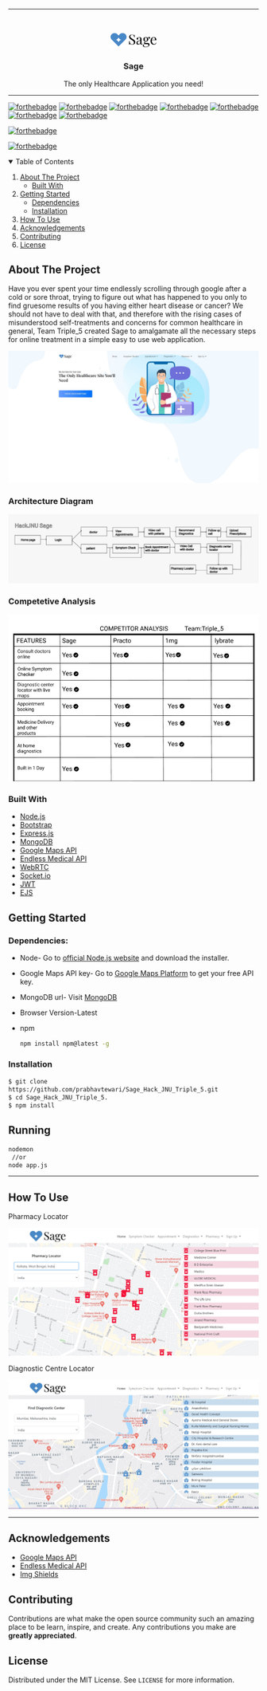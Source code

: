 
***

<!-- PROJECT LOGO -->
<br />
<p align="center">
  <a href="https://github.com/prabhavtewari/Sage_Hack_JNU_Triple_5/blob/main/public/img/logo.png">
    <img src="./public/img/logo.png" alt="Logo" width="100" style="background-color: azure;border-radius:3px;">
  </a>

  <h3 align="center">Sage</h3>
  <p align="center">
  The only Healthcare Application you need!
</p>

***

[![forthebadge](https://forthebadge.com/images/badges/made-with-javascript.svg)](https://forthebadge.com)
[![forthebadge](https://forthebadge.com/images/badges/open-source.svg)](https://forthebadge.com)
[![forthebadge](https://forthebadge.com/images/badges/uses-html.svg)](https://forthebadge.com)
[![forthebadge](https://forthebadge.com/images/badges/uses-css.svg)](https://forthebadge.com)
[![forthebadge](https://forthebadge.com/images/badges/uses-git.svg)](https://forthebadge.com)
[![forthebadge](https://forthebadge.com/images/badges/built-with-love.svg)](https://forthebadge.com)
[![forthebadge](https://forthebadge.com/images/badges/fo-real.svg)](https://forthebadge.com)

[![forthebadge](https://img.shields.io/badge/Made%20using-Google%20Maps-blue)](https://forthebadge.com)

[![forthebadge](https://img.shields.io/badge/Made%20using-Endless%20Medical-blue)](https://forthebadge.com)


<!-- TABLE OF CONTENTS -->
<details open="open">
  <summary>Table of Contents</summary>
  <ol>
    <li>
      <a href="#about-the-project">About The Project</a>
      <ul>
        <li><a href="#built-with">Built With</a></li>
      </ul>
    </li>
    <li>
      <a href="#getting-started">Getting Started</a>
      <ul>
        <li><a href="#dependencies">Dependencies</a></li>
        <li><a href="#installation">Installation</a></li>
      </ul>
    </li>
    <li><a href="#how-to-use">How To Use</a></li>
    <li><a href="#acknowledgements">Acknowledgements</a></li>
    <li><a href="contributing">Contributing</a></li>
    <li><a href="license">License</a></li>
  </ol>
</details>

<!-- ABOUT THE PROJECT -->
## About The Project

Have you ever spent your time endlessly scrolling through google after a cold or sore throat, trying to figure out what has happened to you only to find gruesome results of you having either heart disease or cancer?
We should not have to deal with that, and therefore with the rising cases of misunderstood self-treatments and concerns for common healthcare in general, Team Triple_5 created Sage to amalgamate all the necessary steps for online treatment in a simple easy to use web application.


  <p align='center'><img src="public/img/screenshots/1.JPG">
<p align="center">

### Architecture Diagram

<p align='center'><img src="screens/AchitectureDiagram.jpg">
<p align="center">

### Competetive Analysis

<p align='center'><img src="screens/CompiAnalysis.jpg">
<p align="center">

### Built With

* [Node.js](https://nodejs.org/en/)
* [Bootstrap](https://getbootstrap.com)
* [Express.js](https://expressjs.com)
* [MongoDB](https://www.mongodb.com/cloud)
* [Google Maps API](https://developers.google.com/maps)
* [Endless Medical API](https://endlessmedical.com/)
* [WebRTC](https://webrtc.org/)
* [Socket.io](https://socket.io/)
* [JWT](https://jwt.io/)
* [EJS](https://ejs.co/)


<!-- GETTING STARTED -->
## Getting Started


### Dependencies:

* Node-
  Go to [official Node.js website](https://nodejs.org/) and download the installer.
  
* Google Maps API key-
  Go to [Google Maps Platform](https://developers.google.com/maps) to get your free API key.
  
* MongoDB url-
  Visit [MongoDB](https://www.mongodb.com/) 
  
* Browser Version-Latest  
 
* npm
  ```sh
  npm install npm@latest -g
  ```


### Installation


    $ git clone https://github.com/prabhavtewari/Sage_Hack_JNU_Triple_5.git
    $ cd Sage_Hack_JNU_Triple_5.
    $ npm install
 

<!-- USAGE EXAMPLES -->
## Running

    nodemon
     //or
    node app.js
  
  ***
## How To Use
Pharmacy Locator
<p align='center'><img src="public/img/screenshots/2.JPG">
<p align="center">

Diagnostic Centre Locator
<p align='center'><img src="public/img/screenshots/3.JPG">
<p align="center">


***

<!-- ACKNOWLEDGEMENTS -->
## Acknowledgements

* [Google Maps API](https://developers.google.com/maps)
* [Endless Medical API](https://endlessmedical.com/)
* [Img Shields](https://shields.io)



<!-- CONTRIBUTING -->
## Contributing

Contributions are what make the open source community such an amazing place to be learn, inspire, and create. Any contributions you make are **greatly appreciated**.



<!-- LICENSE -->
## License

Distributed under the MIT License. See `LICENSE` for more information.
